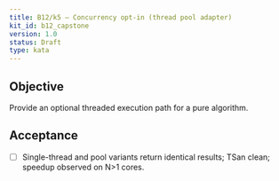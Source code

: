 ```yaml
---
title: B12/k5 — Concurrency opt-in (thread pool adapter)
kit_id: b12_capstone
version: 1.0
status: Draft
type: kata
---
```

## Objective
Provide an optional threaded execution path for a pure algorithm.
## Acceptance
- [ ] Single-thread and pool variants return identical results; TSan clean; speedup observed on N>1 cores.
